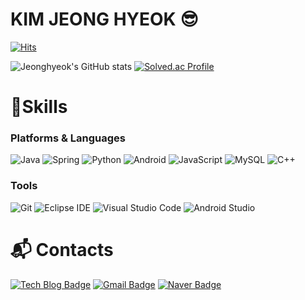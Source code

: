 # KIM JEONG HYEOK 😎

[![Hits](https://hits.seeyoufarm.com/api/count/incr/badge.svg?url=https%3A%2F%2Fgithub.com%2Fhxc0102%2Fhxc0102.git&count_bg=%233D6AC8&title_bg=%23555555&icon=&icon_color=%23E7E7E7&title=visited&edge_flat=false)](https://hits.seeyoufarm.com)

![Jeonghyeok's GitHub stats](https://github-readme-stats.vercel.app/api?username=hxc0102&show_icons=true&theme=radical)
[![Solved.ac Profile](http://mazassumnida.wtf/api/v2/generate_badge?boj=kjh1357)](https://solved.ac/kjh1357/)

# 💪Skills
### Platforms & Languages
![Java](https://img.shields.io/badge/Java-007396.svg?&style=for-the-badge&logo=Java&logoColor=white)
![Spring](https://img.shields.io/badge/Spring-6DB33F.svg?&style=for-the-badge&logo=Spring&logoColor=white)
![Python](https://img.shields.io/badge/Python-3776AB.svg?&style=for-the-badge&logo=Python&logoColor=white)
![Android](https://img.shields.io/badge/Android-3DDC84.svg?&style=for-the-badge&logo=Android&logoColor=white)
![JavaScript](https://img.shields.io/badge/JavaScript-F7DF1E.svg?&style=for-the-badge&logo=JavaScript&logoColor=white)
![MySQL](https://img.shields.io/badge/MySQL-4479A1.svg?&style=for-the-badge&logo=MySQL&logoColor=white)
![C++](https://img.shields.io/badge/C++-00599.svg?&style=for-the-badge&logo=C++&logoColor=white)

### Tools
![Git](https://img.shields.io/badge/Git-F05032.svg?&style=for-the-badge&logo=Git&logoColor=white)
![Eclipse IDE](https://img.shields.io/badge/Eclipse%20IDE-2C2255.svg?&style=for-the-badge&logo=Eclipse%20IDE&logoColor=white)
![Visual Studio Code](https://img.shields.io/badge/Visual%20Studio%20Code-007ACC.svg?&style=for-the-badge&logo=Visual%20Studio%20Code&logoColor=white)
![Android Studio](https://img.shields.io/badge/Android%20Studio-3DDC84.svg?&style=for-the-badge&logo=Android%20Studio&logoColor=white)

# :mailbox_with_mail: Contacts
[![Tech Blog Badge](http://img.shields.io/badge/-Tech%20blog-black?style=flat-square&logo=github&link=https://hxcoh0102.tistory.com/)](https://hxcoh0102.tistory.com/)
[![Gmail Badge](https://img.shields.io/badge/Gmail-d14836?style=flat-square&logo=Gmail&logoColor=white&link=mailto:t01040829406@gmail.com)](mailto:t01040829406@gmail.com)
[![Naver Badge](https://img.shields.io/badge/Naver-03C75A?style=flat-square&logo=Naver&logoColor=white&link=mailto:gur345@naver.com)](mailto:gur345@naver.com)
